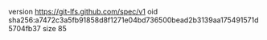 version https://git-lfs.github.com/spec/v1
oid sha256:a7472c3a5fb91858d8f1271e04bd736500bead2b3139aa175491571d5704fb37
size 85
